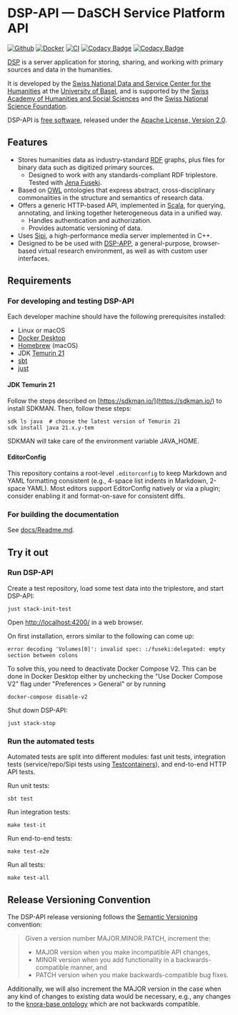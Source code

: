 # DSP-API &mdash; DaSCH Service Platform API

[![Github](https://img.shields.io/github/v/tag/dasch-swiss/dsp-api?include_prereleases&label=Github%20tag)](https://github.com/dasch-swiss/dsp-api)
[![Docker](https://img.shields.io/docker/v/daschswiss/knora-api?label=Docker%20image)](https://hub.docker.com/r/daschswiss/knora-api)
[![CI](https://github.com/dasch-swiss/dsp-app/workflows/CI/badge.svg)](https://github.com/dasch-swiss/dsp-api/actions?query=workflow%3ACI)
[![Codacy Badge](https://app.codacy.com/project/badge/Grade/4c8f6736facf4e3ab6b0436c0c1ff197)](https://www.codacy.com/gh/dasch-swiss/dsp-api/dashboard?utm_source=github.com&amp;utm_medium=referral&amp;utm_content=dasch-swiss/dsp-api&amp;utm_campaign=Badge_Grade)
[![Codacy Badge](https://app.codacy.com/project/badge/Coverage/4c8f6736facf4e3ab6b0436c0c1ff197)](https://www.codacy.com/gh/dasch-swiss/dsp-api/dashboard?utm_source=github.com&utm_medium=referral&utm_content=dasch-swiss/dsp-api&utm_campaign=Badge_Coverage)

[DSP](https://app.dasch.swiss/) is a server application for storing, sharing, and working with primary sources and data in the humanities.

It is developed by the [Swiss National Data and Service Center for the Humanities](https://dasch.swiss)
at the [University of Basel](https://www.unibas.ch), and is supported by the
[Swiss Academy of Humanities and Social Sciences](https://www.sagw.ch) and
the [Swiss National Science Foundation](https://snf.ch).

DSP-API is [free software](http://www.gnu.org/philosophy/free-sw.en.html),
released under the [Apache License, Version 2.0](http://www.apache.org/licenses/LICENSE-2.0).

## Features

* Stores humanities data as industry-standard [RDF](http://www.w3.org/TR/2014/NOTE-rdf11-primer-20140624/) graphs, plus files for binary data such as digitized primary sources.
  * Designed to work with any standards-compliant RDF triplestore. Tested with [Jena Fuseki](https://jena.apache.org/).
* Based on [OWL](http://www.w3.org/TR/2012/REC-owl2-primer-20121211/) ontologies that express abstract, cross-disciplinary commonalities in the structure and semantics of research data.
* Offers a generic HTTP-based API, implemented in [Scala](https://www.scala-lang.org/), for querying, annotating, and linking together heterogeneous data in a unified way.
  * Handles authentication and authorization.
  * Provides automatic versioning of data.
* Uses [Sipi](https://sipi.io), a high-performance media server implemented in C++.
* Designed to be be used with [DSP-APP](https://docs.dasch.swiss/latest/DSP-APP/), a general-purpose, browser-based virtual research environment,
  as well as with custom user interfaces.

## Requirements

### For developing and testing DSP-API

Each developer machine should have the following prerequisites installed:

* Linux or macOS
* [Docker Desktop](https://www.docker.com/products/docker-desktop)
* [Homebrew](https://brew.sh) (macOS)
* JDK [Temurin 21](https://adoptium.net/en-GB/temurin/)
* [sbt](https://www.scala-sbt.org/)
* [just](https://just.systems/man/en/)

#### JDK Temurin 21

Follow the steps described on [https://sdkman.io/](https://sdkman.io/) to install SDKMAN.
Then, follow these steps:

```shell
sdk ls java  # choose the latest version of Temurin 21
sdk install java 21.x.y-tem
```

SDKMAN will take care of the environment variable JAVA_HOME.

#### EditorConfig

This repository contains a root-level `.editorconfig` to keep Markdown and YAML formatting consistent (e.g., 4-space
list indents in Markdown, 2-space YAML). Most editors support EditorConfig natively or via a plugin; consider enabling
it and format-on-save for consistent diffs.

### For building the documentation

See [docs/Readme.md](docs/Readme.md).

## Try it out

### Run DSP-API

Create a test repository, load some test data into the triplestore, and start DSP-API:

```shell
just stack-init-test
```

Open [http://localhost:4200/](http://localhost:4200) in a web browser.

On first installation, errors similar to the following can come up:

```text
error decoding 'Volumes[0]': invalid spec: :/fuseki:delegated: empty section between colons
```

To solve this, you need to deactivate Docker Compose V2. This can be done in Docker Desktop either by unchecking the "Use Docker Compose V2" flag under "Preferences > General" or by running

```text
docker-compose disable-v2
```

Shut down DSP-API:

```shell
just stack-stop
```

### Run the automated tests

Automated tests are split into different modules: fast unit tests, integration tests (service/repo/Sipi tests using [Testcontainers](https://www.testcontainers.org/)), and end-to-end HTTP API tests.

Run unit tests:

```shell
sbt test
```

Run integration tests:

```shell
make test-it
```

Run end-to-end tests:

```shell
make test-e2e
```

Run all tests:

```shell
make test-all
```

## Release Versioning Convention

The DSP-API release versioning follows the [Semantic Versioning](https://semver.org) convention:

> Given a version number MAJOR.MINOR.PATCH, increment the:
>
> * MAJOR version when you make incompatible API changes,
> * MINOR version when you add functionality in a backwards-compatible manner, and
> * PATCH version when you make backwards-compatible bug fixes.

Additionally, we will also increment the MAJOR version in the case when any kind of changes to existing
data would be necessary, e.g., any changes to the [knora-base ontology](https://docs.dasch.swiss/latest/DSP-API/02-dsp-ontologies/knora-base/) which are not backwards compatible.
